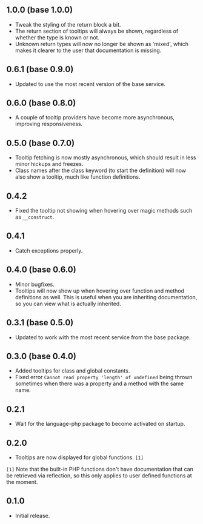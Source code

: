 ## 1.0.0 (base 1.0.0)
* Tweak the styling of the return block a bit.
* The return section of tooltips will always be shown, regardless of whether the type is known or not.
* Unknown return types will now no longer be shown as 'mixed', which makes it clearer to the user that documentation is missing.

## 0.6.1 (base 0.9.0)
* Updated to use the most recent version of the base service.

## 0.6.0 (base 0.8.0)
* A couple of tooltip providers have become more asynchronous, improving responsiveness.

## 0.5.0 (base 0.7.0)
* Tooltip fetching is now mostly asynchronous, which should result in less minor hickups and freezes.
* Class names after the class keyword (to start the definition) will now also show a tooltip, much like function definitions.

## 0.4.2
* Fixed the tooltip not showing when hovering over magic methods such as `__construct`.

## 0.4.1
* Catch exceptions properly.

## 0.4.0 (base 0.6.0)
* Minor bugfixes.
* Tooltips will now show up when hovering over function and method definitions as well. This is useful when you are inheriting documentation, so you can view what is actually inherited.

## 0.3.1 (base 0.5.0)
* Updated to work with the most recent service from the base package.

## 0.3.0 (base 0.4.0)
* Added tooltips for class and global constants.
* Fixed error `Cannot read property 'length' of undefined` being thrown sometimes when there was a property and a method with the same name.

## 0.2.1
* Wait for the language-php package to become activated on startup.

## 0.2.0
* Tooltips are now displayed for global functions. `[1]`

`[1]` Note that the built-in PHP functions don't have documentation that can be retrieved via reflection, so this only applies to user defined functions at the moment.

## 0.1.0
* Initial release.
